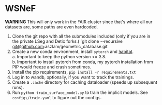 # WSNeF

**WARNING** This will only work in the FAIR cluster since that's where all our datasets are, some paths are even hardcoded.

1. Clone the git repo with all the submodules included (only if you are in the private LSeg and Detic forks.) `git clone --recursive git@github.com:aszlam/geometric_database.git
2. Create a new conda environment, install `pytorch` and [habitat](https://github.com/facebookresearch/habitat-sim#recommended-conda-packages).   
        a. Important to keep the python version <= 3.8.  
        b. Important to install pytorch from conda, my pytorch installation from PIP would freeze and crash sometimes.
3. Install the pip requirements, `pip install -r requirements.txt`
4. Log in to wandb, optionally, if you want to track the trainings.
5. Create a `.cache` directory for caching dataloader (speeds up subsequent runs).
5. Run `python train_surface_model.py` to train the implicit models. See `configs/train.yaml` to figure out the configs.
